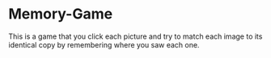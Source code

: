# Memory-Game

This is a game that you click each picture and try to match each image to its identical copy by remembering where you saw each one. 
